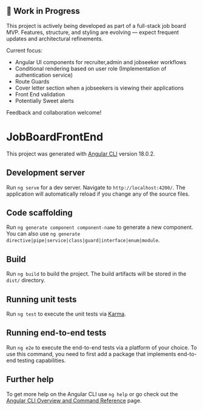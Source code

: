 ## 🚧 Work in Progress

This project is actively being developed as part of a full-stack job board MVP. Features, structure, and styling are evolving — expect frequent updates and architectural refinements.

Current focus:
- Angular UI components for recruiter,admin and jobseeker workflows
- Conditional rendering based on user role (Implementation of authentication service)
-  Route Guards
-  Cover letter section when a jobseekers is viewing their applications
-  Front End validation
-  Potentially Sweet alerts
  


Feedback and collaboration welcome!

# JobBoardFrontEnd

This project was generated with [Angular CLI](https://github.com/angular/angular-cli) version 18.0.2.

## Development server

Run `ng serve` for a dev server. Navigate to `http://localhost:4200/`. The application will automatically reload if you change any of the source files.

## Code scaffolding

Run `ng generate component component-name` to generate a new component. You can also use `ng generate directive|pipe|service|class|guard|interface|enum|module`.

## Build

Run `ng build` to build the project. The build artifacts will be stored in the `dist/` directory.

## Running unit tests

Run `ng test` to execute the unit tests via [Karma](https://karma-runner.github.io).

## Running end-to-end tests

Run `ng e2e` to execute the end-to-end tests via a platform of your choice. To use this command, you need to first add a package that implements end-to-end testing capabilities.

## Further help

To get more help on the Angular CLI use `ng help` or go check out the [Angular CLI Overview and Command Reference](https://angular.dev/tools/cli) page.
